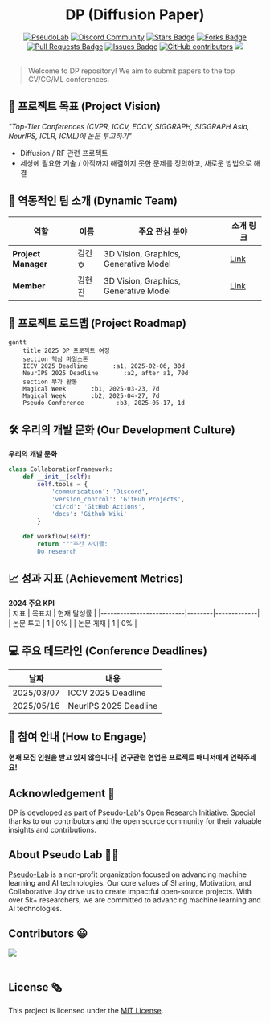 <h1 align="center"> DP (Diffusion Paper) </h1>

<div align="center">
<a href="https://pseudo-lab.com"><img src="https://img.shields.io/badge/PseudoLab-S10-3776AB" alt="PseudoLab"/></a>
<a href="https://discord.gg/EPurkHVtp2"><img src="https://img.shields.io/badge/Discord-BF40BF" alt="Discord Community"/></a>
<a href="https://github.com/Pseudo-Lab/10th-template/stargazers"><img src="https://img.shields.io/github/stars/Pseudo-Lab/DP_Diffusion_Paper" alt="Stars Badge"/></a>
<a href="https://github.com/Pseudo-Lab/10th-template/network/members"><img src="https://img.shields.io/github/forks/Pseudo-Lab/DP_Diffusion_Paper" alt="Forks Badge"/></a>
<a href="https://github.com/Pseudo-Lab/10th-template/pulls"><img src="https://img.shields.io/github/issues-pr/Pseudo-Lab/DP_Diffusion_Paper" alt="Pull Requests Badge"/></a>
<a href="https://github.com/Pseudo-Lab/10th-template/issues"><img src="https://img.shields.io/github/issues/Pseudo-Lab/DP_Diffusion_Paper" alt="Issues Badge"/></a>
<a href="https://github.com/Pseudo-Lab/10th-template/graphs/contributors"><img alt="GitHub contributors" src="https://img.shields.io/github/contributors/Pseudo-Lab/DP_Diffusion_Paper?color=2b9348"></a>
<a href="https://hits.seeyoufarm.com"><img src="https://hits.seeyoufarm.com/api/count/incr/badge.svg?url=https%3A%2F%2Fgithub.com%2Fpseudo-lab%2FDP_Diffusion_Paper&count_bg=%2379C83D&title_bg=%23555555&icon=&icon_color=%23E7E7E7&title=hits&edge_flat=false"/></a>
</div>
<br>

<!-- sheilds: https://shields.io/ -->
<!-- hits badge: https://hits.seeyoufarm.com/ -->

> Welcome to DP repository! We aim to submit papers to the top CV/CG/ML conferences.

## 🌟 프로젝트 목표 (Project Vision)
_"Top-Tier Conferences (CVPR, ICCV, ECCV, SIGGRAPH, SIGGRAPH Asia, NeurIPS, ICLR, ICML)에 논문 투고하기"_  
- Diffusion / RF 관련 프로젝트
- 세상에 필요한 기술 / 아직까지 해결하지 못한 문제를 정의하고, 새로운 방법으로 해결

## 🧑 역동적인 팀 소개 (Dynamic Team)

| 역할          | 이름 | 주요 관심 분야                          | 소개 링크 |
|---------------|------|----------------------------------------|-------|
| **Project Manager** | 김건호 | 3D Vision, Graphics, Generative Model | [Link](https://soulmates2.github.io/) |
| **Member** | 김현진 | 3D Vision, Graphics, Generative Model | [Link](https://kormachine.github.io/) |


## 🚀 프로젝트 로드맵 (Project Roadmap)
```mermaid
gantt
    title 2025 DP 프로젝트 여정
    section 핵심 마일스톤
    ICCV 2025 Deadline       :a1, 2025-02-06, 30d
    NeurIPS 2025 Deadline       :a2, after a1, 70d
    section 부가 활동
    Magical Week       :b1, 2025-03-23, 7d
    Magical Week       :b2, 2025-04-27, 7d
    Pseudo Conference         :b3, 2025-05-17, 1d
```


## 🛠️ 우리의 개발 문화 (Our Development Culture)
**우리의 개발 문화**  
```python
class CollaborationFramework:
    def __init__(self):
        self.tools = {
            'communication': 'Discord',
            'version_control': 'GitHub Projects',
            'ci/cd': 'GitHub Actions',
            'docs': 'Github Wiki'
        }
    
    def workflow(self):
        return """주간 사이클:
        Do research
```


## 📈 성과 지표 (Achievement Metrics)
**2024 주요 KPI**  
| 지표                     | 목표치 | 현재 달성률 |
|--------------------------|--------|-------------|
| 논문 투고                  | 1      | 0%          |
| 논문 게재                  | 1      | 0%          | 


## 💻 주요 데드라인 (Conference Deadlines)

| 날짜 | 내용 |
| ---------- | -------- |
| 2025/03/07 | ICCV 2025 Deadline    |
| 2025/05/16 | NeurIPS 2025 Deadline | 


## 🌱 참여 안내 (How to Engage)
**현재 모집 인원을 받고 있지 않습니다🥲 연구관련 협업은 프로젝트 매니저에게 연락주세요!**  

## Acknowledgement 🙏

DP is developed as part of Pseudo-Lab's Open Research Initiative. Special thanks to our contributors and the open source community for their valuable insights and contributions.

## About Pseudo Lab 👋🏼</h2>

[Pseudo-Lab](https://pseudo-lab.com/) is a non-profit organization focused on advancing machine learning and AI technologies. Our core values of Sharing, Motivation, and Collaborative Joy drive us to create impactful open-source projects. With over 5k+ researchers, we are committed to advancing machine learning and AI technologies.

<h2>Contributors 😃</h2>
<a href="https://github.com/Pseudo-Lab/DP_Diffusion_Paper/graphs/contributors">
  <img src="https://contrib.rocks/image?repo=Pseudo-Lab/DP_Diffusion_Paper" />
</a>
<br><br>

<h2>License 🗞</h2>

This project is licensed under the [MIT License](https://opensource.org/licenses/MIT).
